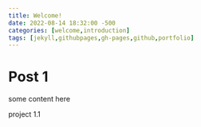```yaml
---
title: Welcome!
date: 2022-08-14 18:32:00 -500
categories: [welcome,introduction]
tags: [jekyll,githubpages,gh-pages,github,portfolio]
---
```


# Post 1

some content here

project 1.1
